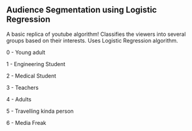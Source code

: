 ## Audience Segmentation using Logistic Regression

A basic replica of youtube algorithm! Classifies the viewers into several groups based on their interests. Uses Logistic Regression algorithm. 

0 - Young adult

1 - Engineering Student

2 - Medical Student

3 - Teachers

4 - Adults

5 - Travelling kinda person

6 - Media Freak
